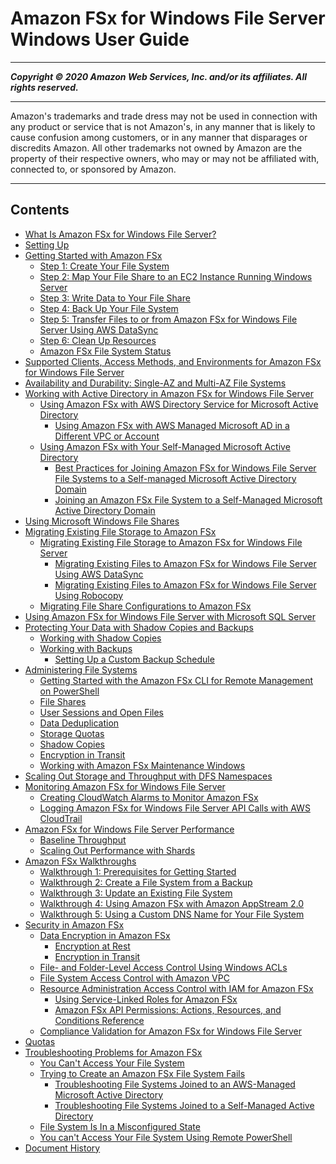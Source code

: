 # Amazon FSx for Windows File Server Windows User Guide

-----
*****Copyright &copy; 2020 Amazon Web Services, Inc. and/or its affiliates. All rights reserved.*****

-----
Amazon's trademarks and trade dress may not be used in 
     connection with any product or service that is not Amazon's, 
     in any manner that is likely to cause confusion among customers, 
     or in any manner that disparages or discredits Amazon. All other 
     trademarks not owned by Amazon are the property of their respective
     owners, who may or may not be affiliated with, connected to, or 
     sponsored by Amazon.

-----
## Contents
+ [What Is Amazon FSx for Windows File Server?](what-is.md)
+ [Setting Up](setting-up.md)
+ [Getting Started with Amazon FSx](getting-started.md)
   + [Step 1: Create Your File System](getting-started-step1.md)
   + [Step 2: Map Your File Share to an EC2 Instance Running Windows Server](getting-started-step2.md)
   + [Step 3: Write Data to Your File Share](getting-started-step3.md)
   + [Step 4: Back Up Your File System](getting-started-step4.md)
   + [Step 5: Transfer Files to or from Amazon FSx for Windows File Server Using AWS DataSync](use-data-sync.md)
   + [Step 6: Clean Up Resources](getting-started-step5.md)
   + [Amazon FSx File System Status](file-system-lifecycle-states.md)
+ [Supported Clients, Access Methods, and Environments for Amazon FSx for Windows File Server](supported-fsx-clients.md)
+ [Availability and Durability: Single-AZ and Multi-AZ File Systems](high-availability-multiAZ.md)
+ [Working with Active Directory in Amazon FSx for Windows File Server](aws-ad-integration-fsxW.md)
   + [Using Amazon FSx with AWS Directory Service for Microsoft Active Directory](fsx-aws-managed-ad.md)
      + [Using Amazon FSx with AWS Managed Microsoft AD in a Different VPC or Account](shared-mad.md)
   + [Using Amazon FSx with Your Self-Managed Microsoft Active Directory](self-managed-AD.md)
      + [Best Practices for Joining Amazon FSx for Windows File Server File Systems to a Self-managed Microsoft Active Directory Domain](self-managed-AD-best-practices.md)
      + [Joining an Amazon FSx File System to a Self-Managed Microsoft Active Directory Domain](creating-joined-ad-file-systems.md)
+ [Using Microsoft Windows File Shares](using-file-shares.md)
+ [Migrating Existing File Storage to Amazon FSx](migrate-to-fsx.md)
   + [Migrating Existing File Storage to Amazon FSx for Windows File Server](migrate-files-fsx.md)
      + [Migrating Existing Files to Amazon FSx for Windows File Server Using AWS DataSync](migrate-files-to-fsx-datasync.md)
      + [Migrating Existing Files to Amazon FSx for Windows File Server Using Robocopy](migrate-files-to-fsx.md)
   + [Migrating File Share Configurations to Amazon FSx](migrate-file-share-config-to-fsx.md)
+ [Using Amazon FSx for Windows File Server with Microsoft SQL Server](sql-server.md)
+ [Protecting Your Data with Shadow Copies and Backups](data-protection.md)
   + [Working with Shadow Copies](shadow-copies-fsxW.md)
   + [Working with Backups](using-backups.md)
      + [Setting Up a Custom Backup Schedule](custom-backup-schedule.md)
+ [Administering File Systems](administering-file-systems.md)
   + [Getting Started with the Amazon FSx CLI for Remote Management on PowerShell](remote-pwrshell.md)
   + [File Shares](managing-file-shares.md)
   + [User Sessions and Open Files](manage-sessions-and-files.md)
   + [Data Deduplication](using-data-dedup.md)
   + [Storage Quotas](managing-user-quotas.md)
   + [Shadow Copies](manage-shadow-cpy.md)
   + [Encryption in Transit](manage-encrypt-in-transit.md)
   + [Working with Amazon FSx Maintenance Windows](maintenance-windows.md)
+ [Scaling Out Storage and Throughput with DFS Namespaces](group-file-systems.md)
+ [Monitoring Amazon FSx for Windows File Server](monitoring_overview.md)
   + [Creating CloudWatch Alarms to Monitor Amazon FSx](creating_alarms.md)
   + [Logging Amazon FSx for Windows File Server API Calls with AWS CloudTrail](logging-using-cloudtrail-win.md)
+ [Amazon FSx for Windows File Server Performance](performance.md)
   + [Baseline Throughput](fsx-baseline-throughput.md)
   + [Scaling Out Performance with Shards](scale-out-performance.md)
+ [Amazon FSx Walkthroughs](walkthroughs.md)
   + [Walkthrough 1: Prerequisites for Getting Started](walkthrough01-prereqs.md)
   + [Walkthrough 2: Create a File System from a Backup](walkthrough02-create-from-backup.md)
   + [Walkthrough 3: Update an Existing File System](walkthrough03-update-file-system.md)
   + [Walkthrough 4: Using Amazon FSx with Amazon AppStream 2.0](walkthrough04-fsx-with-appstream2.md)
   + [Walkthrough 5: Using a Custom DNS Name for Your File System](walkthrough05-file-system-custom-CNAME.md)
+ [Security in Amazon FSx](security.md)
   + [Data Encryption in Amazon FSx](encryption.md)
      + [Encryption at Rest](encryption-at-rest.md)
      + [Encryption in Transit](encryption-in-transit.md)
   + [File- and Folder-Level Access Control Using Windows ACLs](limit-access-file-folder.md)
   + [File System Access Control with Amazon VPC](limit-access-security-groups.md)
   + [Resource Administration Access Control with IAM for Amazon FSx](access-control-overview.md)
      + [Using Service-Linked Roles for Amazon FSx](using-service-linked-roles.md)
      + [Amazon FSx API Permissions: Actions, Resources, and Conditions Reference](fsx-api-permissions-ref.md)
   + [Compliance Validation for Amazon FSx for Windows File Server](SERVICENAME-compliance.md)
+ [Quotas](limits.md)
+ [Troubleshooting Problems for Amazon FSx](troubleshooting.md)
   + [You Can't Access Your File System](unable-to-access.md)
   + [Trying to Create an Amazon FSx File System Fails](unable-to-create-fs.md)
      + [Troubleshooting File Systems Joined to an AWS-Managed Microsoft Active Directory](unable-to-create-aws-mad.md)
      + [Troubleshooting File Systems Joined to a Self-Managed Active Directory](unable-to-create-self-ad.md)
   + [File System Is In a Misconfigured State](misconfigured-ad-config.md)
   + [You can't Access Your File System Using Remote PowerShell](remote-pwr-shell.md)
+ [Document History](doc-history.md)